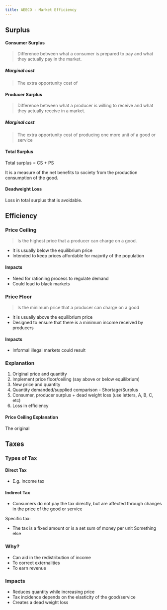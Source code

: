```yaml
---
title: AEECO - Market Efficiency
---
```

## Surplus
#### Consumer Surplus
> Difference between what a consumer is prepared to pay and what they actually pay in the market.
> 
##### Marginal cost
> The extra opportunity cost of 


#### Producer Surplus
> Difference between what a producer is willing to receive and what they actually receive in a market.

##### Marginal cost
> The extra opportunity cost of producing one more unit of a good or service

#### Total Surplus
Total surplus = CS + PS

It is a measure of the net benefits to society from the production consumption of the good.

#### Deadweight Loss
Loss in total surplus that is avoidable.


## Efficiency
### Price Ceiling
> Is the highest price that a producer can charge on a good.

- It is usually below the equilibrium price
- Intended to keep prices affordable for majority of the population

#### Impacts
- Need for rationing process to regulate demand
- Could lead to black markets


### Price Floor
> Is the minimum price that a producer can charge on a good

- It is usually above the equilibrium price
- Designed to ensure that there is a minimum income received by producers

#### Impacts
- Informal illegal markets could result

### Explanation
1. Original price and quantity
2. Implement price floor/ceiling (say above or below equilibrium)
3. New price and quantity
4. Quantity demanded/supplied comparison - Shortage/Surplus
5. Consumer, producer surplus + dead weight loss (use letters, A, B, C, etc)
6. Loss in efficiency

#### Price Ceiling Explanation
The original

## Taxes
### Types of Tax
#### Direct Tax
- E.g. Income tax


#### Indirect Tax
- Consumers do not pay the tax directly, but are affected through changes in the price of the good or service

Specific tax:
- The tax is a fixed amount or is a set sum of money per unit
Something else


### Why?
- Can aid in the redistribution of income
- To correct externalities
- To earn revenue

### Impacts
- Reduces quantity while increasing price
- Tax incidence depends on the elasticity of the good/service
- Creates a dead weight loss



















